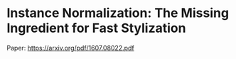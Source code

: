 # Instance Normalization: The Missing Ingredient for Fast Stylization

Paper: https://arxiv.org/pdf/1607.08022.pdf
